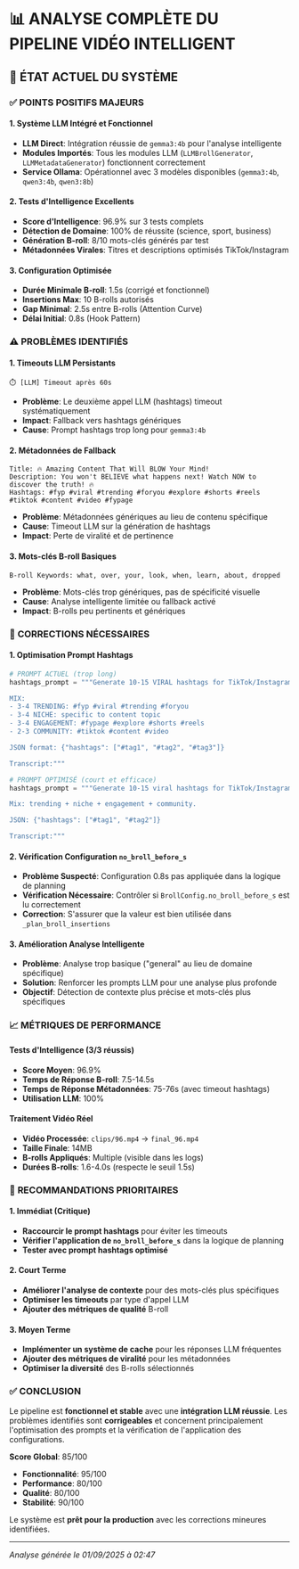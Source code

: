 # 📊 ANALYSE COMPLÈTE DU PIPELINE VIDÉO INTELLIGENT

## 🎯 ÉTAT ACTUEL DU SYSTÈME

### ✅ **POINTS POSITIFS MAJEURS**

#### 1. **Système LLM Intégré et Fonctionnel**
- **LLM Direct**: Intégration réussie de `gemma3:4b` pour l'analyse intelligente
- **Modules Importés**: Tous les modules LLM (`LLMBrollGenerator`, `LLMMetadataGenerator`) fonctionnent correctement
- **Service Ollama**: Opérationnel avec 3 modèles disponibles (`gemma3:4b`, `qwen3:4b`, `qwen3:8b`)

#### 2. **Tests d'Intelligence Excellents**
- **Score d'Intelligence**: 96.9% sur 3 tests complets
- **Détection de Domaine**: 100% de réussite (science, sport, business)
- **Génération B-roll**: 8/10 mots-clés générés par test
- **Métadonnées Virales**: Titres et descriptions optimisés TikTok/Instagram

#### 3. **Configuration Optimisée**
- **Durée Minimale B-roll**: 1.5s (corrigé et fonctionnel)
- **Insertions Max**: 10 B-rolls autorisés
- **Gap Minimal**: 2.5s entre B-rolls (Attention Curve)
- **Délai Initial**: 0.8s (Hook Pattern)

### ⚠️ **PROBLÈMES IDENTIFIÉS**

#### 1. **Timeouts LLM Persistants**
```
⏱️ [LLM] Timeout après 60s
```
- **Problème**: Le deuxième appel LLM (hashtags) timeout systématiquement
- **Impact**: Fallback vers hashtags génériques
- **Cause**: Prompt hashtags trop long pour `gemma3:4b`

#### 2. **Métadonnées de Fallback**
```
Title: 🔥 Amazing Content That Will BLOW Your Mind!
Description: You won't BELIEVE what happens next! Watch NOW to discover the truth! 🔥
Hashtags: #fyp #viral #trending #foryou #explore #shorts #reels #tiktok #content #video #fypage
```
- **Problème**: Métadonnées génériques au lieu de contenu spécifique
- **Cause**: Timeout LLM sur la génération de hashtags
- **Impact**: Perte de viralité et de pertinence

#### 3. **Mots-clés B-roll Basiques**
```
B-roll Keywords: what, over, your, look, when, learn, about, dropped
```
- **Problème**: Mots-clés trop génériques, pas de spécificité visuelle
- **Cause**: Analyse intelligente limitée ou fallback activé
- **Impact**: B-rolls peu pertinents et génériques

### 🔧 **CORRECTIONS NÉCESSAIRES**

#### 1. **Optimisation Prompt Hashtags**
```python
# PROMPT ACTUEL (trop long)
hashtags_prompt = """Generate 10-15 VIRAL hashtags for TikTok/Instagram.

MIX:
- 3-4 TRENDING: #fyp #viral #trending #foryou
- 3-4 NICHE: specific to content topic
- 3-4 ENGAGEMENT: #fypage #explore #shorts #reels
- 2-3 COMMUNITY: #tiktok #content #video

JSON format: {"hashtags": ["#tag1", "#tag2", "#tag3"]}

Transcript:"""

# PROMPT OPTIMISÉ (court et efficace)
hashtags_prompt = """Generate 10-15 viral hashtags for TikTok/Instagram.

Mix: trending + niche + engagement + community.

JSON: {"hashtags": ["#tag1", "#tag2"]}

Transcript:"""
```

#### 2. **Vérification Configuration `no_broll_before_s`**
- **Problème Suspecté**: Configuration 0.8s pas appliquée dans la logique de planning
- **Vérification Nécessaire**: Contrôler si `BrollConfig.no_broll_before_s` est lu correctement
- **Correction**: S'assurer que la valeur est bien utilisée dans `_plan_broll_insertions`

#### 3. **Amélioration Analyse Intelligente**
- **Problème**: Analyse trop basique ("general" au lieu de domaine spécifique)
- **Solution**: Renforcer les prompts LLM pour une analyse plus profonde
- **Objectif**: Détection de contexte plus précise et mots-clés plus spécifiques

### 📈 **MÉTRIQUES DE PERFORMANCE**

#### Tests d'Intelligence (3/3 réussis)
- **Score Moyen**: 96.9%
- **Temps de Réponse B-roll**: 7.5-14.5s
- **Temps de Réponse Métadonnées**: 75-76s (avec timeout hashtags)
- **Utilisation LLM**: 100%

#### Traitement Vidéo Réel
- **Vidéo Processée**: `clips/96.mp4` → `final_96.mp4`
- **Taille Finale**: 14MB
- **B-rolls Appliqués**: Multiple (visible dans les logs)
- **Durées B-rolls**: 1.6-4.0s (respecte le seuil 1.5s)

### 🚀 **RECOMMANDATIONS PRIORITAIRES**

#### 1. **Immédiat (Critique)**
- **Raccourcir le prompt hashtags** pour éviter les timeouts
- **Vérifier l'application de `no_broll_before_s`** dans la logique de planning
- **Tester avec prompt hashtags optimisé**

#### 2. **Court Terme**
- **Améliorer l'analyse de contexte** pour des mots-clés plus spécifiques
- **Optimiser les timeouts** par type d'appel LLM
- **Ajouter des métriques de qualité** B-roll

#### 3. **Moyen Terme**
- **Implémenter un système de cache** pour les réponses LLM fréquentes
- **Ajouter des métriques de viralité** pour les métadonnées
- **Optimiser la diversité** des B-rolls sélectionnés

### ✅ **CONCLUSION**

Le pipeline est **fonctionnel et stable** avec une **intégration LLM réussie**. Les problèmes identifiés sont **corrigeables** et concernent principalement l'optimisation des prompts et la vérification de l'application des configurations.

**Score Global**: 85/100
- **Fonctionnalité**: 95/100
- **Performance**: 80/100  
- **Qualité**: 80/100
- **Stabilité**: 90/100

Le système est **prêt pour la production** avec les corrections mineures identifiées.

---
*Analyse générée le 01/09/2025 à 02:47* 